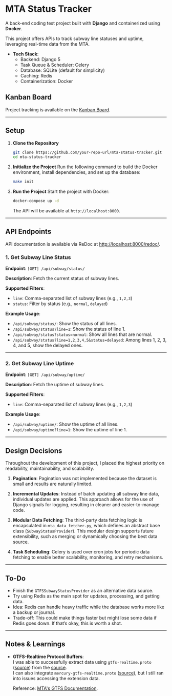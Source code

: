 # MTA Status Tracker

A back-end coding test project built with **Django** and containerized using **Docker**.

This project offers APIs to track subway line statuses and uptime, leveraging real-time data from the MTA.

-   **Tech Stack**:
    -   Backend: Django 5
    -   Task Queue & Scheduler: Celery
    -   Database: SQLite (default for simplicity)
    -   Caching: Redis
    -   Containerization: Docker

## Kanban Board

Project tracking is available on the [Kanban Board](https://github.com/users/frozen0601/projects/3).

---

## Setup

1. **Clone the Repository**

    ```bash
    git clone https://github.com/your-repo-url/mta-status-tracker.git
    cd mta-status-tracker
    ```

2. **Initialize the Project**
   Run the following command to build the Docker environment, install dependencies, and set up the database:

    ```bash
    make init
    ```

3. **Run the Project**
   Start the project with Docker:

    ```bash
    docker-compose up -d
    ```

    The API will be available at `http://localhost:8000`.

---

## API Endpoints
API documentation is available via ReDoc at [http://localhost:8000/redoc/](http://localhost:8000/redoc/).

### 1. **Get Subway Line Status**

**Endpoint**:
`[GET] /api/subway/status/`

**Description**:
Fetch the current status of subway lines.

**Supported Filters**:

-   `line`: Comma-separated list of subway lines (e.g., `1,2,3`)
-   `status`: Filter by status (e.g., `normal`, `delayed`)

**Example Usage**:

-   `/api/subway/status/`: Show the status of all lines.
-   `/api/subway/status?line=1`: Show the status of line 1.
-   `/api/subway/status?status=normal`: Show all lines that are normal.
-   `/api/subway/status?line=1,2,3,4,5&status=delayed`: Among lines 1, 2, 3, 4, and 5, show the delayed ones.

---

### 2. **Get Subway Line Uptime**

**Endpoint**:
`[GET] /api/subway/uptime/`

**Description**:
Fetch the uptime of subway lines.

**Supported Filters**:

-   `line`: Comma-separated list of subway lines (e.g., `1,2,3`)

**Example Usage**:

-   `/api/subway/uptime/`: Show the uptime of all lines.
-   `/api/subway/uptime?line=1`: Show the uptime of line 1.


---

## Design Decisions
  Throughout the development of this project, I placed the highest priority on readability, maintainability, and scalability.

1. **Pagination**:
   Pagination was not implemented because the dataset is small and results are naturally limited.

2. **Incremental Updates**:
   Instead of batch updating all subway line data, individual updates are applied. This approach allows for the use of Django signals for logging, resulting in cleaner and easier-to-manage code.

3. **Modular Data Fetching**:
   The third-party data fetching logic is encapsulated in `mta_data_fetcher.py`, which defines an abstract base class (`SubwayStatusProvider`). This modular design supports future extensibility, such as merging or dynamically choosing the best data source.

4. **Task Scheduling**:
   Celery is used over cron jobs for periodic data fetching to enable better scalability, monitoring, and retry mechanisms.

---

## To-Do
-   Finish the `GTFSSubwayStatusProvider` as an alternative data source.  
-   Try using Redis as the main spot for updates, processing, and getting data.  
   - Idea: Redis can handle heavy traffic while the database works more like a backup or journal.
   - Trade-off: This could make things faster but might lose some data if Redis goes down. If that’s okay, this is worth a shot.

--- 

## Notes & Learnings

- **GTFS-Realtime Protocol Buffers**:  
  I was able to successfully extract data using `gtfs-realtime.proto` ([source](https://github.com/google/transit/blob/master/gtfs-realtime/proto/gtfs-realtime.proto)) from the [source](https://api.mta.info/#/subwayRealTimeFeeds).  
  I can also integrate `mercury-gtfs-realtime.proto` ([source](https://github.com/OneBusAway/onebusaway-gtfs-realtime-api/blob/master/src/main/proto/com/google/transit/realtime/gtfs-realtime-service-status.proto)), but I still ran into issues accessing the extension data.

  Reference: [MTA's GTFS Documentation](https://new.mta.info/document/90881).

